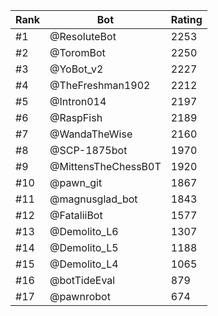 Rank|Bot|Rating
---|---|---
#1|@ResoluteBot|2253
#2|@ToromBot|2250
#3|@YoBot_v2|2227
#4|@TheFreshman1902|2212
#5|@Intron014|2197
#6|@RaspFish|2189
#7|@WandaTheWise|2160
#8|@SCP-1875bot|1970
#9|@MittensTheChessB0T|1920
#10|@pawn_git|1867
#11|@magnusglad_bot|1843
#12|@FataliiBot|1577
#13|@Demolito_L6|1307
#14|@Demolito_L5|1188
#15|@Demolito_L4|1065
#16|@botTideEval|879
#17|@pawnrobot|674
